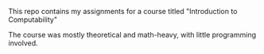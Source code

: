 This repo contains my assignments for a course titled "Introduction to Computability"

The course was mostly theoretical and math-heavy, with little programming involved.
